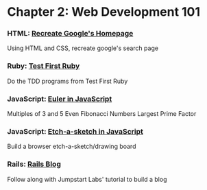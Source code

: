 # Chapter 2: Web Development 101

### HTML: [Recreate Google's Homepage]()
Using HTML and CSS, recreate google's search page

### Ruby: [Test First Ruby]()
Do the TDD programs from Test First Ruby
    
### JavaScript: [Euler in JavaScript]()
Multiples of 3 and 5
Even Fibonacci Numbers
Largest Prime Factor
    
    
### JavaScript: [Etch-a-sketch in JavaScript]()
Build a browser etch-a-sketch/drawing board

### Rails: [Rails Blog]()
Follow along with Jumpstart Labs' tutorial to build a blog
